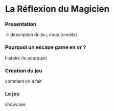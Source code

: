 # La Réflexion du Magicien

### Presentation
-> description du jeu, nous (credits)

### Pourquoi un escape game en vr ?
histoire (le pourquoi)

### Creation du jeu
comment on a fait

### Le jeu
showcase
